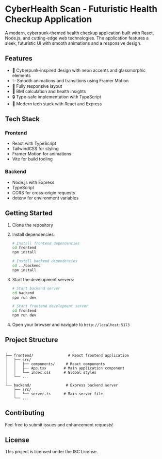 # CyberHealth Scan - Futuristic Health Checkup Application

A modern, cyberpunk-themed health checkup application built with React, Node.js, and cutting-edge web technologies. The application features a sleek, futuristic UI with smooth animations and a responsive design.

## Features

- 🎨 Cyberpunk-inspired design with neon accents and glassmorphic elements
- ✨ Smooth animations and transitions using Framer Motion
- 📱 Fully responsive layout
- 🧮 BMI calculation and health insights
- 🔒 Type-safe implementation with TypeScript
- 🎯 Modern tech stack with React and Express

## Tech Stack

### Frontend
- React with TypeScript
- TailwindCSS for styling
- Framer Motion for animations
- Vite for build tooling

### Backend
- Node.js with Express
- TypeScript
- CORS for cross-origin requests
- dotenv for environment variables



## Getting Started

1. Clone the repository
2. Install dependencies:
   ```bash
   # Install frontend dependencies
   cd frontend
   npm install

   # Install backend dependencies
   cd ../backend
   npm install
   ```

3. Start the development servers:
   ```bash
   # Start backend server
   cd backend
   npm run dev

   # Start frontend development server
   cd frontend
   npm run dev
   ```

4. Open your browser and navigate to `http://localhost:5173`

## Project Structure

```
.
├── frontend/                # React frontend application
│   ├── src/
│   │   ├── components/     # React components
│   │   ├── App.tsx        # Main application component
│   │   └── index.css      # Global styles
│   └── ...
│
└── backend/                # Express backend server
    ├── src/
    │   └── server.ts      # Main server file
    └── ...
```

## Contributing

Feel free to submit issues and enhancement requests!

## License

This project is licensed under the ISC License. 